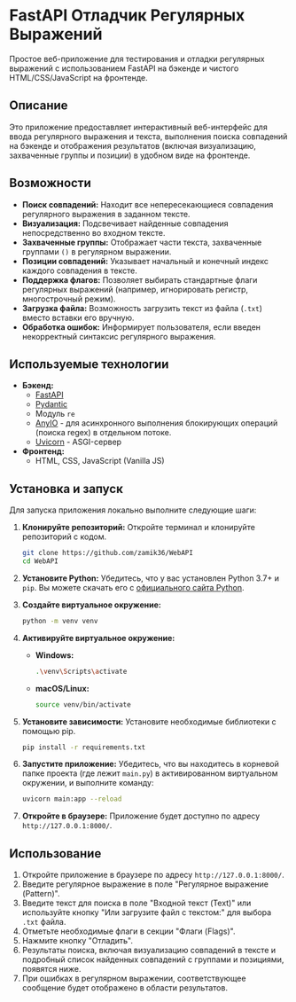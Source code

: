 # FastAPI Отладчик Регулярных Выражений

Простое веб-приложение для тестирования и отладки регулярных выражений с использованием FastAPI на бэкенде и чистого HTML/CSS/JavaScript на фронтенде.

## Описание

Это приложение предоставляет интерактивный веб-интерфейс для ввода регулярного выражения и текста, выполнения поиска совпадений на бэкенде и отображения результатов (включая визуализацию, захваченные группы и позиции) в удобном виде на фронтенде.

## Возможности

* **Поиск совпадений:** Находит все непересекающиеся совпадения регулярного выражения в заданном тексте.
* **Визуализация:** Подсвечивает найденные совпадения непосредственно во входном тексте.
* **Захваченные группы:** Отображает части текста, захваченные группами `()` в регулярном выражении.
* **Позиции совпадений:** Указывает начальный и конечный индекс каждого совпадения в тексте.
* **Поддержка флагов:** Позволяет выбирать стандартные флаги регулярных выражений (например, игнорировать регистр, многострочный режим).
* **Загрузка файла:** Возможность загрузить текст из файла (`.txt`) вместо вставки его вручную.
* **Обработка ошибок:** Информирует пользователя, если введен некорректный синтаксис регулярного выражения.

## Используемые технологии

* **Бэкенд:**
    * [FastAPI](https://fastapi.tiangolo.com/)
    * [Pydantic](https://docs.pydantic.dev/latest/)
    * Модуль `re`
    * [AnyIO](https://anyio.readthedocs.io/en/stable/) - для асинхронного выполнения блокирующих операций (поиска regex) в отдельном потоке.
    * [Uvicorn](https://www.uvicorn.org/) - ASGI-сервер
* **Фронтенд:**
    * HTML, CSS, JavaScript (Vanilla JS)

## Установка и запуск

Для запуска приложения локально выполните следующие шаги:

1.  **Клонируйте репозиторий:** Откройте терминал и клонируйте репозиторий с кодом.

    ```bash
    git clone https://github.com/zamik36/WebAPI
    cd WebAPI
    ```

2.  **Установите Python:** Убедитесь, что у вас установлен Python 3.7+ и `pip`. Вы можете скачать его с [официального сайта Python](https://www.python.org/downloads/).

3.  **Создайте виртуальное окружение:**

    ```bash
    python -m venv venv
    ```

4.  **Активируйте виртуальное окружение:**
    * **Windows:**
        ```bash
        .\venv\Scripts\activate
        ```
    * **macOS/Linux:**
        ```bash
        source venv/bin/activate
        ```

5.  **Установите зависимости:** Установите необходимые библиотеки с помощью pip.

    ```bash
    pip install -r requirements.txt
    ```

6.  **Запустите приложение:** Убедитесь, что вы находитесь в корневой папке проекта (где лежит `main.py`) в активированном виртуальном окружении, и выполните команду:

    ```bash
    uvicorn main:app --reload
    ```

7.  **Откройте в браузере:** Приложение будет доступно по адресу `http://127.0.0.1:8000/`.

## Использование

1.  Откройте приложение в браузере по адресу `http://127.0.0.1:8000/`.
2.  Введите регулярное выражение в поле "Регулярное выражение (Pattern)".
3.  Введите текст для поиска в поле "Входной текст (Text)" или используйте кнопку "Или загрузите файл с текстом:" для выбора `.txt` файла.
4.  Отметьте необходимые флаги в секции "Флаги (Flags)".
5.  Нажмите кнопку "Отладить".
6.  Результаты поиска, включая визуализацию совпадений в тексте и подробный список найденных совпадений с группами и позициями, появятся ниже.
7.  При ошибках в регулярном выражении, соответствующее сообщение будет отображено в области результатов.
